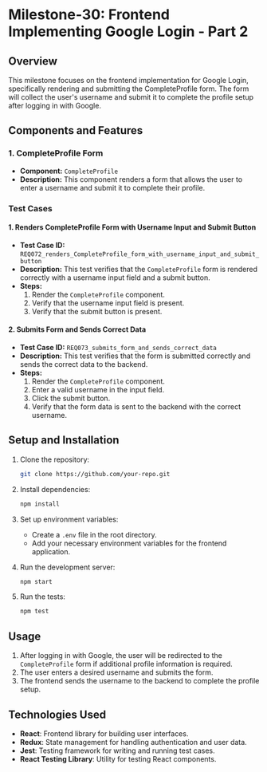 
# Milestone-30: Frontend Implementing Google Login - Part 2

## Overview

This milestone focuses on the frontend implementation for Google Login, specifically rendering and submitting the CompleteProfile form. The form will collect the user's username and submit it to complete the profile setup after logging in with Google.

## Components and Features

### 1. CompleteProfile Form

- **Component:** `CompleteProfile`
- **Description:** This component renders a form that allows the user to enter a username and submit it to complete their profile.

### Test Cases

#### 1. Renders CompleteProfile Form with Username Input and Submit Button
- **Test Case ID:** `REQ072_renders_CompleteProfile_form_with_username_input_and_submit_button`
- **Description:** This test verifies that the `CompleteProfile` form is rendered correctly with a username input field and a submit button.
- **Steps:**
  1. Render the `CompleteProfile` component.
  2. Verify that the username input field is present.
  3. Verify that the submit button is present.

#### 2. Submits Form and Sends Correct Data
- **Test Case ID:** `REQ073_submits_form_and_sends_correct_data`
- **Description:** This test verifies that the form is submitted correctly and sends the correct data to the backend.
- **Steps:**
  1. Render the `CompleteProfile` component.
  2. Enter a valid username in the input field.
  3. Click the submit button.
  4. Verify that the form data is sent to the backend with the correct username.

## Setup and Installation

1. Clone the repository:
   ```bash
   git clone https://github.com/your-repo.git
   ```

2. Install dependencies:
   ```bash
   npm install
   ```

3. Set up environment variables:
   - Create a `.env` file in the root directory.
   - Add your necessary environment variables for the frontend application.

4. Run the development server:
   ```bash
   npm start
   ```

5. Run the tests:
   ```bash
   npm test
   ```

## Usage

1. After logging in with Google, the user will be redirected to the `CompleteProfile` form if additional profile information is required.
2. The user enters a desired username and submits the form.
3. The frontend sends the username to the backend to complete the profile setup.

## Technologies Used

- **React**: Frontend library for building user interfaces.
- **Redux**: State management for handling authentication and user data.
- **Jest**: Testing framework for writing and running test cases.
- **React Testing Library**: Utility for testing React components.
